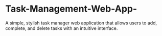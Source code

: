 # Task-Management-Web-App-
 A simple, stylish task manager web application that allows users to add, complete, and delete tasks with an intuitive interface.

